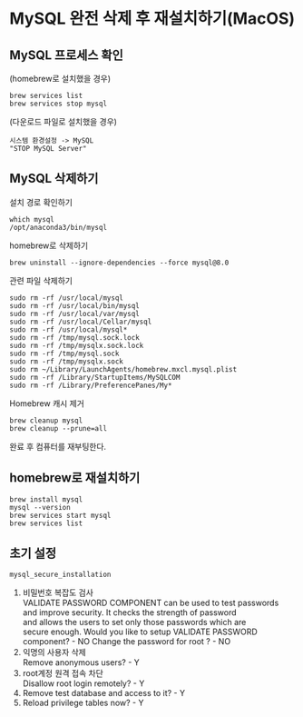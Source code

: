 # MySQL 완전 삭제 후 재설치하기(MacOS)
## MySQL 프로세스 확인
(homebrew로 설치했을 경우)<br>
```
brew services list
brew services stop mysql
```
(다운로드 파일로 설치했을 경우)<br>
```
시스템 환경설정 -> MySQL
"STOP MySQL Server"
```
## MySQL 삭제하기
설치 경로 확인하기<br>
```
which mysql
/opt/anaconda3/bin/mysql
```
homebrew로 삭제하기<br>
```
brew uninstall --ignore-dependencies --force mysql@8.0
```
관련 파일 삭제하기<br>
```
sudo rm -rf /usr/local/mysql
sudo rm -rf /usr/local/bin/mysql
sudo rm -rf /usr/local/var/mysql
sudo rm -rf /usr/local/Cellar/mysql
sudo rm -rf /usr/local/mysql*
sudo rm -rf /tmp/mysql.sock.lock
sudo rm -rf /tmp/mysqlx.sock.lock
sudo rm -rf /tmp/mysql.sock
sudo rm -rf /tmp/mysqlx.sock
sudo rm ~/Library/LaunchAgents/homebrew.mxcl.mysql.plist
sudo rm -rf /Library/StartupItems/MySQLCOM
sudo rm -rf /Library/PreferencePanes/My*
```
Homebrew 캐시 제거<br>
```
brew cleanup mysql
brew cleanup --prune=all
```
완료 후 컴퓨터를 재부팅한다.<br>
## homebrew로 재설치하기
```
brew install mysql
mysql --version
brew services start mysql
brew services list
```
## 초기 설정
```
mysql_secure_installation
```
1. 비밀번호 복잡도 검사<br>
VALIDATE PASSWORD COMPONENT can be used to test passwords  
and improve security. It checks the strength of password  
and allows the users to set only those passwords which are  
secure enough. Would you like to setup VALIDATE PASSWORD component?  - NO
Change the password for root ? - NO
&nbsp;
2. 익명의 사용자 삭제<br>
Remove anonymous users? - Y
&nbsp;
3. root계정 원격 접속 차단<br>
Disallow root login remotely? - Y
&nbsp;
4. Remove test database and access to it? - Y
&nbsp;
5. Reload privilege tables now? - Y
&nbsp;


